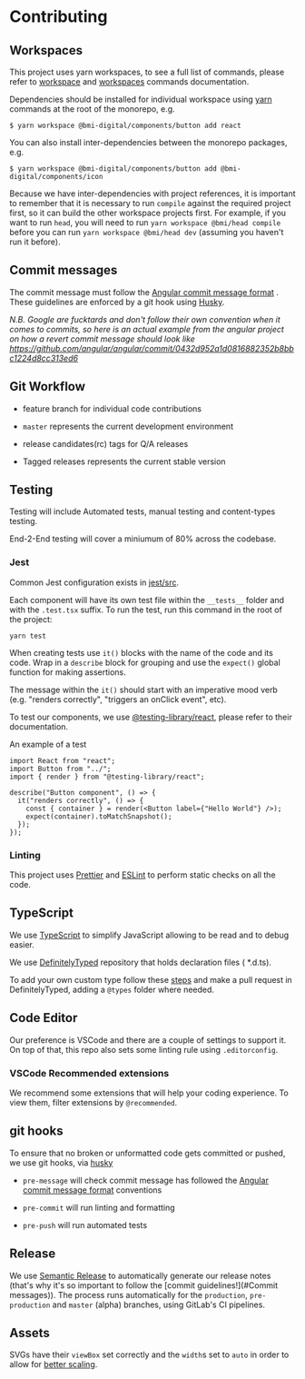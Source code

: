 # Contributing

## Workspaces

This project uses yarn workspaces, to see a full list of commands, please refer
to [workspace](https://classic.yarnpkg.com/en/docs/cli/workspace)
and [workspaces](https://classic.yarnpkg.com/en/docs/cli/workspaces) commands documentation.

Dependencies should be installed for individual workspace using [yarn](https://yarnpkg.com/) commands at the root of the
monorepo, e.g.

```shell
$ yarn workspace @bmi-digital/components/button add react
```

You can also install inter-dependencies between the monorepo packages, e.g.

```shell
$ yarn workspace @bmi-digital/components/button add @bmi-digital/components/icon
```

Because we have inter-dependencies with project references, it is important to remember that it is necessary to run `compile` against the required project first, so it can build the other workspace projects first. For example, if you want to run `head`, you will need to run `yarn workspace @bmi/head compile` before you can run `yarn workspace @bmi/head dev` (assuming you haven't run it before).

## Commit messages

The commit message must follow
the [Angular commit message format](https://github.com/angular/angular/blob/master/CONTRIBUTING.md#-commit-message-guidelines)
. These guidelines are enforced by a git hook using [Husky](https://github.com/typicode/husky).

_N.B. Google are fucktards and don't follow their own convention when it comes to commits, so here is an actual example
from the angular project on how a revert commit message should look
like https://github.com/angular/angular/commit/0432d952a1d0816882352b8bbc1224d8cc313ed6_

## Git Workflow

- feature branch for individual code contributions

- `master` represents the current development environment

- release candidates(rc) tags for Q/A releases

- Tagged releases represents the current stable version

## Testing

Testing will include Automated tests, manual testing and content-types testing.

End-2-End testing will cover a miniumum of 80% across the codebase.

### Jest

Common Jest configuration exists in [jest/src](jest/src).

Each component will have its own test file within the `__tests__` folder and with the `.test.tsx` suffix. To run the
test, run this command in the root of the project:

```shell
yarn test
```

When creating tests use `it()` blocks with the name of the code and its code. Wrap in a `describe` block for grouping
and use the `expect()` global function for making assertions.

The message within the `it()` should start with an imperative mood verb (e.g. "renders correctly", "triggers an onClick
event", etc).

To test our components, we use [@testing-library/react](https://github.com/testing-library/react-testing-library),
please refer to their documentation.

An example of a test

```tsx
import React from "react";
import Button from "../";
import { render } from "@testing-library/react";

describe("Button component", () => {
  it("renders correctly", () => {
    const { container } = render(<Button label={"Hello World"} />);
    expect(container).toMatchSnapshot();
  });
});
```

### Linting

This project uses [Prettier](https://prettier.io/) and [ESLint](https://eslint.org/) to perform static checks on all the
code.

## TypeScript

We use [TypeScript](https://www.typescriptlang.org/) to simplify JavaScript allowing to be read and to debug easier.

We use [DefinitelyTyped](https://github.com/DefinitelyTyped/DefinitelyTyped) repository that holds declaration files (
\*.d.ts).

To add your own custom type follow
these [steps](https://github.com/DefinitelyTyped/DefinitelyTyped#how-can-i-contribute) and make a pull request in
DefinitelyTyped, adding a `@types` folder where needed.

## Code Editor

Our preference is VSCode and there are a couple of settings to support it. On top of that, this repo also sets some
linting rule using `.editorconfig`.

### VSCode Recommended extensions

We recommend some extensions that will help your coding experience. To view them, filter extensions by `@recommended`.

## git hooks

To ensure that no broken or unformatted code gets committed or pushed, we use git hooks,
via [husky](https://github.com/typicode/husky)

- `pre-message` will check commit message has followed
  the [Angular commit message format](https://github.com/angular/angular/blob/master/CONTRIBUTING.md#-commit-message-guidelines)
  conventions

- `pre-commit` will run linting and formatting

- `pre-push` will run automated tests

## Release

We use [Semantic Release](https://github.com/semantic-release/semantic-release) to automatically generate our release
notes (that's why it's so important to follow the [commit guidelines!](#Commit messages)). The process runs
automatically for the `production`, `pre-production` and `master` (alpha) branches, using GitLab's CI pipelines.

## Assets

SVGs have their `viewBox` set correctly and the `width`s set to `auto` in order to allow
for [better scaling](https://css-tricks.com/scale-svg/#option-3-use-inline-svg-and-the-latest-blink-firefox-browsers).
